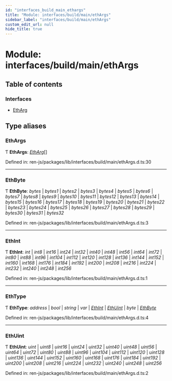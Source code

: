 ```yaml
---
id: "interfaces_build_main_ethargs"
title: "Module: interfaces/build/main/ethArgs"
sidebar_label: "interfaces/build/main/ethArgs"
custom_edit_url: null
hide_title: true
---
```


# Module: interfaces/build/main/ethArgs

## Table of contents

### Interfaces

- [EthArg](../interfaces/interfaces_build_main_ethargs.etharg.md)

## Type aliases

### EthArgs

Ƭ **EthArgs**: [*EthArg*](../interfaces/interfaces_build_main_ethargs.etharg.md)[]

Defined in: ren-js/packages/lib/interfaces/build/main/ethArgs.d.ts:30

___

### EthByte

Ƭ **EthByte**: *bytes* \| *bytes1* \| *bytes2* \| *bytes3* \| *bytes4* \| *bytes5* \| *bytes6* \| *bytes7* \| *bytes8* \| *bytes9* \| *bytes10* \| *bytes11* \| *bytes12* \| *bytes13* \| *bytes14* \| *bytes15* \| *bytes16* \| *bytes17* \| *bytes18* \| *bytes19* \| *bytes20* \| *bytes21* \| *bytes22* \| *bytes23* \| *bytes24* \| *bytes25* \| *bytes26* \| *bytes27* \| *bytes28* \| *bytes29* \| *bytes30* \| *bytes31* \| *bytes32*

Defined in: ren-js/packages/lib/interfaces/build/main/ethArgs.d.ts:3

___

### EthInt

Ƭ **EthInt**: *int* \| *int8* \| *int16* \| *int24* \| *int32* \| *int40* \| *int48* \| *int56* \| *int64* \| *int72* \| *int80* \| *int88* \| *int96* \| *int104* \| *int112* \| *int120* \| *int128* \| *int136* \| *int144* \| *int152* \| *int160* \| *int168* \| *int176* \| *int184* \| *int192* \| *int200* \| *int208* \| *int216* \| *int224* \| *int232* \| *int240* \| *int248* \| *int256*

Defined in: ren-js/packages/lib/interfaces/build/main/ethArgs.d.ts:1

___

### EthType

Ƭ **EthType**: *address* \| *bool* \| *string* \| *var* \| [*EthInt*](interfaces_build_main_ethargs.md#ethint) \| [*EthUint*](interfaces_build_main_ethargs.md#ethuint) \| *byte* \| [*EthByte*](interfaces_build_main_ethargs.md#ethbyte)

Defined in: ren-js/packages/lib/interfaces/build/main/ethArgs.d.ts:4

___

### EthUint

Ƭ **EthUint**: *uint* \| *uint8* \| *uint16* \| *uint24* \| *uint32* \| *uint40* \| *uint48* \| *uint56* \| *uint64* \| *uint72* \| *uint80* \| *uint88* \| *uint96* \| *uint104* \| *uint112* \| *uint120* \| *uint128* \| *uint136* \| *uint144* \| *uint152* \| *uint160* \| *uint168* \| *uint176* \| *uint184* \| *uint192* \| *uint200* \| *uint208* \| *uint216* \| *uint224* \| *uint232* \| *uint240* \| *uint248* \| *uint256*

Defined in: ren-js/packages/lib/interfaces/build/main/ethArgs.d.ts:2
